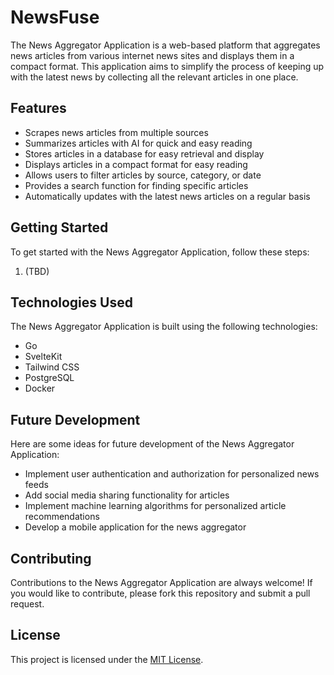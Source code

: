 # NewsFuse

The News Aggregator Application is a web-based platform that aggregates news articles from various internet news sites and displays them in a compact format. This application aims to simplify the process of keeping up with the latest news by collecting all the relevant articles in one place.

## Features

- Scrapes news articles from multiple sources
- Summarizes articles with AI for quick and easy reading
- Stores articles in a database for easy retrieval and display
- Displays articles in a compact format for easy reading
- Allows users to filter articles by source, category, or date
- Provides a search function for finding specific articles
- Automatically updates with the latest news articles on a regular basis

## Getting Started

To get started with the News Aggregator Application, follow these steps:

1. (TBD)

## Technologies Used

The News Aggregator Application is built using the following technologies:

- Go
- SvelteKit
- Tailwind CSS
- PostgreSQL
- Docker

## Future Development

Here are some ideas for future development of the News Aggregator Application:

- Implement user authentication and authorization for personalized news feeds
- Add social media sharing functionality for articles
- Implement machine learning algorithms for personalized article recommendations
- Develop a mobile application for the news aggregator

## Contributing

Contributions to the News Aggregator Application are always welcome! If you would like to contribute, please fork this repository and submit a pull request.

## License

This project is licensed under the [MIT License](https://opensource.org/licenses/MIT).